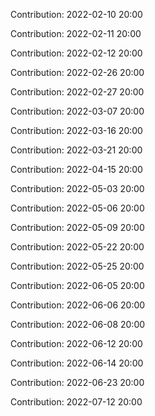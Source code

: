 Contribution: 2022-02-10 20:00

Contribution: 2022-02-11 20:00

Contribution: 2022-02-12 20:00

Contribution: 2022-02-26 20:00

Contribution: 2022-02-27 20:00

Contribution: 2022-03-07 20:00

Contribution: 2022-03-16 20:00

Contribution: 2022-03-21 20:00

Contribution: 2022-04-15 20:00

Contribution: 2022-05-03 20:00

Contribution: 2022-05-06 20:00

Contribution: 2022-05-09 20:00

Contribution: 2022-05-22 20:00

Contribution: 2022-05-25 20:00

Contribution: 2022-06-05 20:00

Contribution: 2022-06-06 20:00

Contribution: 2022-06-08 20:00

Contribution: 2022-06-12 20:00

Contribution: 2022-06-14 20:00

Contribution: 2022-06-23 20:00

Contribution: 2022-07-12 20:00

